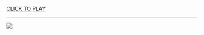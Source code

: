 
<a href="https://premium76.site?title=ben_ten_games_unblocked&ref=13M">CLICK TO PLAY</a></h3>
<hr>

<a href="https://premium76.site?title=ben_ten_games_unblocked&ref=13M"><img src="https://clearcache.store/games.png"></a>


